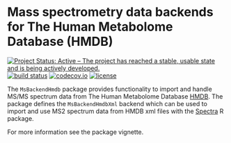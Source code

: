 # Mass spectrometry data backends for The Human Metabolome Database (HMDB)

[![Project Status: Active – The project has reached a stable, usable state and is being actively developed.](https://www.repostatus.org/badges/latest/active.svg)](https://www.repostatus.org/#active)
[![build status](https://travis-ci.org/rformassspectrometry/MsBackendHmdb.svg?branch=master)](https://travis-ci.org/rformassspectrometry/MsBackendHmdb)
[![codecov.io](http://codecov.io/github/rformassspectrometry/MsBackendHmdb/coverage.svg?branch=master)](http://codecov.io/github/rformassspectrometry/MsBackendHmdb?branch=master)
[![license](https://img.shields.io/badge/license-Artistic--2.0-brightgreen.svg)](https://opensource.org/licenses/Artistic-2.0)

The `MsBackendHmdb` package provides functionality to import and handle MS/MS
spectrum data from The Human Metabolome Database
[HMDB](http://www.hmdb.ca). The package defines the `MsBackendHmdbXml` backend
which can be used to import and use MS2 spectrum data from HMDB xml files with
the [Spectra](https://github.com/rformassspectrometry/Spectra) R package.

For more information see the package vignette.
